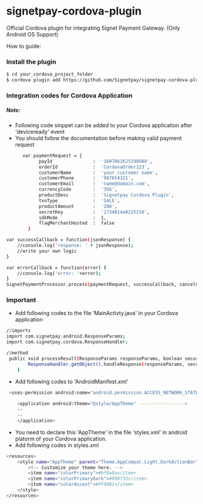 # signetpay-cordova-plugin
Official Cordova plugin for integrating Signet Payment Gateway. (Only Android OS Support)

How to guide:
### Install the plugin
```sh
$ cd your_cordova_project_folder
$ cordova plugin add https://github.com/Signetpay/signetpay-cordova-plugin.git --save
```

### Integration codes for Cordova Application
##### Note: 
- Following code sinppet can be added to your Cordova application after 'deviceready' event
- You should follow the documentation before making valid payment request 


```sh
      var paymentRequest = {
            payId			    :  '1607061625198989',
            orderId			    :  'CordovaOrder123',
            customerName	    :  'your customer name',
            customerPhone	    :  '987654321',
            customerEmail	    :  'name@domain.com',
            currencyCode	    :  '356',
            productDesc		    :  'Signetpay Cordova Plugin',
            txnType			    :  'SALE',
            productAmount	    :  '200',
            secretKey		    :  '2734814a0225210',
            sdkMode             :  1,
            flagMerchantHosted  :  false
        }

var successCallback = function(jsonResponse) {
    //console.log('response: ' + jsonResponse);
    //write your own logic
}

var errorCallback = function(error) {
    //console.log('error: '+error);
}
SignetPaymentProcessor.process(paymentRequest, successCallback, cancelCallback);
```
### Important 

- Add following codes to the file 'MainActivty.java' in your Cordova application
```sh
//imports
import com.signetpay.android.ResponseParams;
import com.signetpay.cordova.ResponseHandler;

//method
 public void processResult(ResponseParams responseParams, boolean securityFlag, boolean userCancelFlag) {
        ResponseHandler.getObject().handleResponse(responseParams, securityFlag, userCancelFlag);
    }
```
- Add following codes to 'AndroidManifest.xml'
```sh
 <uses-permission android:name="android.permission.ACCESS_NETWORK_STATE"/>
 
    <application android:theme="@style/AppTheme" ----------------->
    --
    --
    </application>
```
- You need to declare this 'AppTheme' in the file 'styles.xml' in android platorm of your Cordova application.
- Add following codes in styles.xml
```sh
<resources>
    <style name="AppTheme" parent="Theme.AppCompat.Light.DarkActionBar">
        <!-- Customize your theme here. -->
        <item name="colorPrimary">#bf0a0a</item>
        <item name="colorPrimaryDark">#090f33</item>
        <item name="colorAccent">#FF4081</item>
    </style>
</resources>
```
